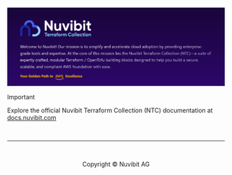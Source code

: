 <!-- BANNER -->
[![Banner](/profile/banner.png)](https://docs.nuvibit.com)

> [!IMPORTANT]
> Explore the official Nuvibit Terraform Collection (NTC) documentation at [docs.nuvibit.com](https://docs.nuvibit.com)

<!-- COPYRIGHT -->
<br>
<hr>
<br>
<p align="center">Copyright &copy; Nuvibit AG</p>
